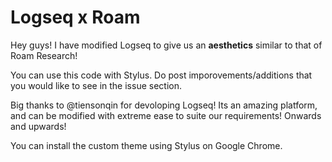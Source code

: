 # Logseq x Roam
Hey guys!
I have modified Logseq to give us an **aesthetics** similar to that of Roam Research!

You can use this code with Stylus. 
Do post imporovements/additions that you would like to see in the issue section.

Big thanks to @tiensonqin for devoloping Logseq! Its an amazing platform, and can be modified with extreme ease to suite our requirements! Onwards and upwards!

You can install the custom theme using Stylus on Google Chrome.

